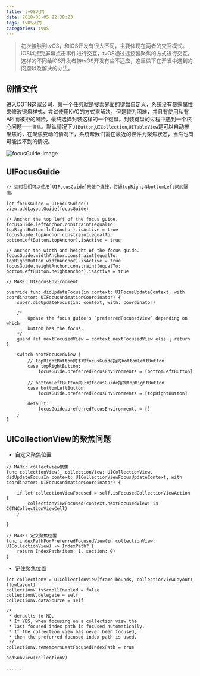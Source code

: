 ```yaml
---
title: tvOS入门
date: 2018-05-05 22:38:23
tags: tvOS入门
categories: tvOS
---
```


> 初次接触到tvOS，和iOS开发有很大不同，主要体现在两者的交互模式。iOS以接受屏幕点击事件进行交互，tvOS通过遥控器聚焦的方式进行交互。这样的不同给iOS开发者转tvOS开发有些不适应，这里做下在开发中遇到的问题以及解决的办法。<!--more-->

## 剧情交代
进入CGTN这家公司，第一个任务就是搜索界面的键盘自定义，系统没有暴露属性来修改键盘样式，尝试使用KVC的方式来解决，但是较为困难，并且有使用私有API而被拒的风险，最终选择封装这样的一个键盘。封装键盘的过程中遇到一个核心问题——`聚焦`。默认情况下`UIButton`,`UICollection`,`UITableView`是可以自动被聚焦的，在聚焦变动的情况下，系统帮我们需在最近的控件为聚焦状态，当然也有可能找不到的情况。

![focusGuide-image](/images/focusGuide.png)


## UIFocusGuide
```objc
// 这时我们可以使用`UIFocusGuide`来做个连接，打通topRight与bottomLeft间的隔阂。

let focusGuide = UIFocusGuide()
view.addLayoutGuide(focusGuide)
        
// Anchor the top left of the focus guide.
focusGuide.leftAnchor.constraint(equalTo: topRightButton.leftAnchor).isActive = true
focusGuide.topAnchor.constraint(equalTo: bottomLeftButton.topAnchor).isActive = true
        
// Anchor the width and height of the focus guide.
focusGuide.widthAnchor.constraint(equalTo: topRightButton.widthAnchor).isActive = true
focusGuide.heightAnchor.constraint(equalTo: bottomLeftButton.heightAnchor).isActive = true

// MARK: UIFocusEnvironment
    
override func didUpdateFocus(in context: UIFocusUpdateContext, with coordinator: UIFocusAnimationCoordinator) {
    super.didUpdateFocus(in: context, with: coordinator)
        
    /*
        Update the focus guide's `preferredFocusedView` depending on which
        button has the focus.
    */
    guard let nextFocusedView = context.nextFocusedView else { return }

    switch nextFocusedView {
    	// topRIghtButton向下时focusGuide指向bottomLeftButton
        case topRightButton:
            focusGuide.preferredFocusEnvironments = [bottomLeftButton]
        
        // bottomLeftButton向上时focusGuide指向topRightButton
        case bottomLeftButton:
            focusGuide.preferredFocusEnvironments = [topRightButton]
            
        default:
            focusGuide.preferredFocusEnvironments = []
    }
}

```

## UICollectionView的聚焦问题
- 自定义聚焦位置
```objc
// MARK: collectview聚焦
func collectionView(_ collectionView: UICollectionView, didUpdateFocusIn context: UICollectionViewFocusUpdateContext, with coordinator: UIFocusAnimationCoordinator) {
    
    if let collectionViewFocused = self.isFocusedCollectionViewAction {
        collectionViewFocused(context.nextFocusedView! is CGTNCollectionViewCell)
    }
    
}

// MARK: 定义聚焦位置
func indexPathForPreferredFocusedView(in collectionView: UICollectionView) -> IndexPath? {
    return IndexPath(item: 1, section: 0)
}
```
- 记住聚焦位置
```objc
let collectionV = UICollectionView(frame:bounds, collectionViewLayout: flowLayout)
collectionV.isScrollEnabled = false
collectionV.delegate = self
collectionV.dataSource = self

/*
 * defaults to NO. 
 * If YES, when focusing on a collection view the 
 * last focused index path is focused automatically. 
 * If the collection view has never been focused, 
 * then the preferred focused index path is used.
 */
collectionV.remembersLastFocusedIndexPath = true

addSubview(collectionV)

......
```